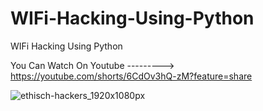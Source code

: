# WIFi-Hacking-Using-Python
WIFi Hacking Using Python


You Can Watch On Youtube ---------> https://youtube.com/shorts/6CdOv3hQ-zM?feature=share

![ethisch-hackers_1920x1080px](https://user-images.githubusercontent.com/87580847/227202812-b077fc39-e9ee-4d32-872a-4e69fc1cd27b.png)
